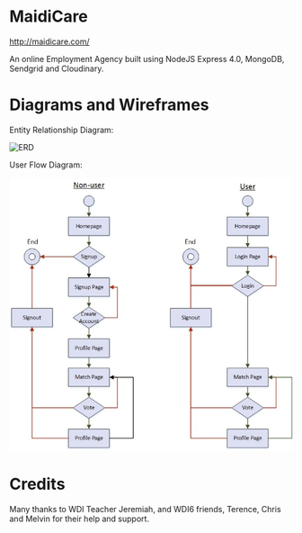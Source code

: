 # MaidiCare

http://maidicare.com/

An online Employment Agency built using NodeJS Express 4.0, MongoDB, Sendgrid and Cloudinary.

# Diagrams and Wireframes

Entity Relationship Diagram:

![ERD](https://github.com/alexwong23/e-legal/blob/master/public/images/ERD.png)

User Flow Diagram:

![User Flow Diagram](https://github.com/alexwong23/e-legal/blob/master/public/images/Userflow.jpeg)

# Credits

Many thanks to WDI Teacher Jeremiah, and WDI6 friends, Terence, Chris and Melvin for their help and support.
